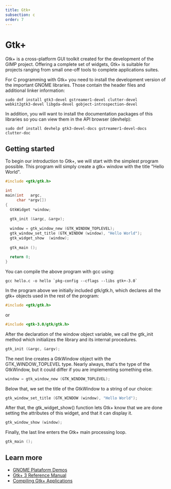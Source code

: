 ```yaml
---
title: Gtk+
subsection: c
order: 7
---
```


# Gtk+

Gtk+ is a cross-platform GUI toolkit created for the development of the GIMP project. Offering a complete set of widgets, Gtk+ is suitable for projects ranging from small one-off tools to complete applications suites.

For C programming with Gtk+ you need to install the development version of the important GNOME libraries. Those contain the header files and additional linker information:

```
sudo dnf install gtk3-devel gstreamer1-devel clutter-devel webkit2gtk3-devel libgda-devel gobject-introspection-devel
```

In addition, you will want to install the documentation packages of this libraries so you can view them in the API browser (devhelp):

```
sudo dnf install devhelp gtk3-devel-docs gstreamer1-devel-docs clutter-doc
```

## Getting started

To begin our introduction to Gtk+, we will start with the simplest program possible. This program will simply create a gtk+ window with the title "Hello World".

```c
#include <gtk/gtk.h>

int 
main(int   argc,
     char *argv[])
{
  GtkWidget *window;
    
  gtk_init (&argc, &argv);
    
  window = gtk_window_new (GTK_WINDOW_TOPLEVEL);
  gtk_window_set_title (GTK_WINDOW (window), "Hello World");
  gtk_widget_show  (window);
    
  gtk_main ();
    
  return 0;
}
```

You can compile the above program with gcc using:

```
gcc hello.c -o hello `pkg-config --cflags --libs gtk+-3.0`
```

In the program above we initially included gtk/gtk.h, which declares all the gtk+ objects used in the rest of the program:

```c
#include <gtk/gtk.h>
```

or

```c
#include <gtk-3.0/gtk/gtk.h>
```

After the declaration of the window object variable, we call the gtk_init method which initializes the library and its internal procedures.

```c
gtk_init (&argc, &argv);
```

The next line creates a GtkWindow object with the GTK_WINDOW_TOPLEVEL type. Nearly always, that's the type of the GtkWindow, but it could differ if you are implementing something else.

```c
window = gtk_window_new (GTK_WINDOW_TOPLEVEL);
```

Below that, we set the title of the GtkWindow to a string of our choice:

```c
gtk_window_set_title (GTK_WINDOW (window), "Hello World");
```

After that, the gtk_widget_show() function lets Gtk+ know that we are done setting the attributes of this widget, and that it can display it.

```c
gtk_window_show (window);
```

Finally, the last line enters the Gtk+ main processing loop.

```c
gtk_main ();
```

## Learn more

- [GNOME Plataform Demos](https://developer.gnome.org/gnome-devel-demos/stable/c.html.en)
- [Gtk+ 3 Reference Manual](https://developer.gnome.org/gtk3/stable/)
- [Compiling Gtk+ Applications](https://developer.gnome.org/gtk3/stable/gtk-compiling.html)
